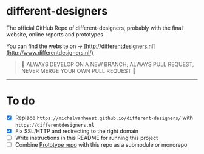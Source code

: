 # different-designers
The official GitHub Repo of different-designers, probably with the final website, online reports and prototypes

You can find the website on → [http://differentdesigners.nl](http://www.differentdesigners.nl/)

> 🔴 ALWAYS DEVELOP ON A NEW BRANCH; ALWAYS PULL REQUEST, NEVER MERGE YOUR OWN PULL REQUEST 🔴

---

# To do

- [x] Replace `https://michelvanheest.github.io/different-designers/` with `https://differentdesigners.nl`
- [x] Fix SSL/HTTP and redirecting to the right domain
- [ ] Write instructions in this README for running this project
- [ ] Combine [Prototype repo](https://github.com/michelvanheest/iuxd-anwb) with this repo as a submodule or monorepo
